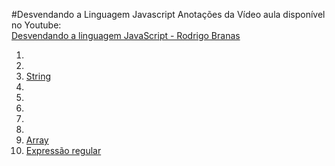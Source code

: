 #Desvendando a Linguagem Javascript
Anotações da Vídeo aula disponível no Youtube:  
[Desvendando a linguagem JavaScript - Rodrigo Branas](https://www.youtube.com/playlist?list=PLQCmSnNFVYnT1-oeDOSBnt164802rkegc)

1.  
2.  
3. [String](./aula03-string)
4.  
5.  
6.  
7.  
8.  
9. [Array](./aula09-array)
10. [Expressão regular](./aula10-expressaoregular)
